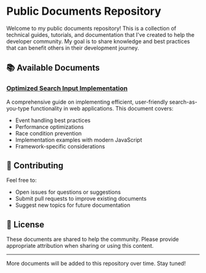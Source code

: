 # Public Documents Repository

Welcome to my public documents repository! This is a collection of technical guides, tutorials, and documentation that I've created to help the developer community. My goal is to share knowledge and best practices that can benefit others in their development journey.

## 📚 Available Documents

### [Optimized Search Input Implementation](optimize-search-input.md)

A comprehensive guide on implementing efficient, user-friendly search-as-you-type functionality in web applications. This document covers:

- Event handling best practices
- Performance optimizations
- Race condition prevention
- Implementation examples with modern JavaScript
- Framework-specific considerations

## 🤝 Contributing

Feel free to:

- Open issues for questions or suggestions
- Submit pull requests to improve existing documents
- Suggest new topics for future documentation

## 📝 License

These documents are shared to help the community. Please provide appropriate attribution when sharing or using this content.

---

More documents will be added to this repository over time. Stay tuned!
